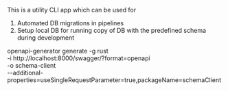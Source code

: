 This is a utility CLI app which can be used for

1. Automated DB migrations in pipelines
2. Setup local DB for running copy of DB with the predefined schema during development


openapi-generator generate -g rust \
 -i http://localhost:8000/swagger/\?format\=openapi \
 -o schema-client \
 --additional-properties=useSingleRequestParameter=true,packageName=schemaClient